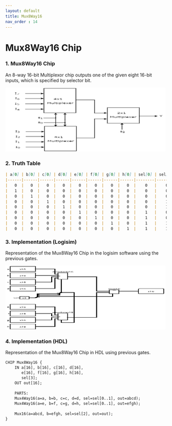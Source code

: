 ```yaml
---
layout: default
title: Mux8Way16
nav_order : 14
---
```


# Mux8Way16 Chip 

### 1. Mux8Way16 Chip
An 8-way 16-bit Multiplexor chip outputs one of the given eight 16-bit inputs, which is specified by selector bit.

<img src="\images\mux8way16.jpg" width="500" height="200px"/> 

### 2. Truth Table

```markdown
| a[0] | b[0] | c[0] | d[0] | e[0] | f[0] | g[0] | h[0] | sel[0] | sel[1] | sel[2] | out[0] | ... | a[15] | b[15] | ... | h[15] | sel[0] | sel[1] | sel[2] | out[15] |
|------|------|------|------|------|------|------|------|--------|--------|--------|--------|-----|-------|-------|-----|-------|--------|--------|--------|---------|
|   0  |   0  |   0  |   0  |   0  |   0  |   0  |   0  |    0   |    0   |    0   |    0   | ... |   0   |   0   | ... |   0   |    0   |    0   |    0   |    0    |
|   1  |   0  |   0  |   0  |   0  |   0  |   0  |   0  |    0   |    0   |    0   |    1   | ... |   1   |   0   | ... |   0   |    0   |    0   |    0   |    1    |
|   0  |   1  |   0  |   0  |   0  |   0  |   0  |   0  |    0   |    0   |    1   |    1   | ... |   0   |   1   | ... |   0   |    0   |    0   |    1   |    1    |
|   0  |   0  |   1  |   0  |   0  |   0  |   0  |   0  |    0   |    1   |    0   |    1   | ... |   0   |   0   | ... |   0   |    0   |    1   |    0   |    1    |
|   0  |   0  |   0  |   1  |   0  |   0  |   0  |   0  |    0   |    1   |    1   |    1   | ... |   0   |   0   | ... |   0   |    0   |    1   |    1   |    1    |
|   0  |   0  |   0  |   0  |   1  |   0  |   0  |   0  |    1   |    0   |    0   |    1   | ... |   0   |   0   | ... |   0   |    1   |    0   |    0   |    1    |
|   0  |   0  |   0  |   0  |   0  |   1  |   0  |   0  |    1   |    0   |    1   |    1   | ... |   0   |   0   | ... |   0   |    1   |    0   |    1   |    1    |
|   0  |   0  |   0  |   0  |   0  |   0  |   1  |   0  |    1   |    1   |    0   |    1   | ... |   0   |   0   | ... |   0   |    1   |    1   |    0   |    1    |
|   0  |   0  |   0  |   0  |   0  |   0  |   0  |   1  |    1   |    1   |    1   |    1   | ... |   0   |   0   | ... |   0   |    1   |    1   |    1   |    1    |
```

### 3. Implementation (Logisim)
Representation of the Mux8Way16 Chip in the logisim software using the previous gates.

<img src="\logisim\mux8way16.png" width="500" height="200px"/> 


### 4. Implementation (HDL)
Representation of the Mux8Way16 Chip in HDL using previous gates.


```hdl
CHIP Mux8Way16 {
    IN a[16], b[16], c[16], d[16],
       e[16], f[16], g[16], h[16],
       sel[3];
    OUT out[16];

    PARTS:
    Mux4Way16(a=a, b=b, c=c, d=d, sel=sel[0..1], out=abcd);
    Mux4Way16(a=e, b=f, c=g, d=h, sel=sel[0..1], out=efgh);
    
    Mux16(a=abcd, b=efgh, sel=sel[2], out=out);
}
 ```